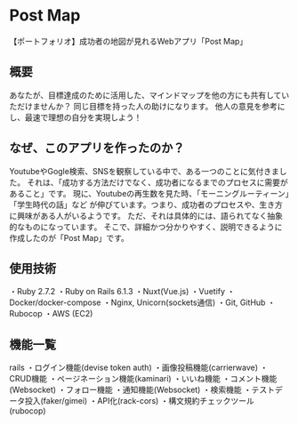 # Post Map
【ポートフォリオ】成功者の地図が見れるWebアプリ「Post Map」

## 概要
あなたが、目標達成のために活用した、マインドマップを他の方にも共有していただけませんか？
同じ目標を持った人の助けになります。
他人の意見を参考にし、最速で理想の自分を実現しよう！

## なぜ、このアプリを作ったのか？
YoutubeやGogle検索、SNSを観察している中で、ある一つのことに気付きました。
それは、「成功する方法だけでなく、成功者になるまでのプロセスに需要があること」です。
現に、Youtubeの再生数を見た時、「モーニングルーティーン」「学生時代の話」など
が伸びています。つまり、成功者のプロセスや、生き方に興味がある人がいるようです。
ただ、それは具体的には、語られてなく抽象的なものになっています。
そこで、詳細かつ分かりやすく、説明できるように作成したのが「Post Map」です。

## 使用技術
・Ruby 2.7.2
・Ruby on Rails 6.1.3
・Nuxt(Vue.js)
・Vuetify
・Docker/docker-compose
・Nginx, Unicorn(sockets通信)
・Git, GitHub
・Rubocop
・AWS (EC2)

## 機能一覧
rails
・ログイン機能(devise token auth)
・画像投稿機能(carrierwave)
・CRUD機能
・ページネーション機能(kaminari)
・いいね機能
・コメント機能(Websocket)
・フォロー機能
・通知機能(Websocket)
・検索機能
・テストデータ投入(faker/gimei)
・API化(rack-cors)
・構文規約チェックツール(rubocop)
